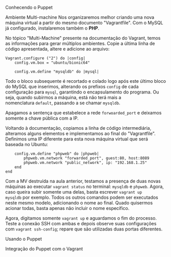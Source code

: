 Conhecendo o Puppet

Ambiente Multi-machine
Nos organizaremos melhor criando uma nova máquina virtual a partir do mesmo documento "Vagrantfile". Com o MySQL já configurado, instalaremos também o **PHP**.

No tópico "Multi-Machine" presente na documentação do Vagrant, temos as informações para gerar múltiplos ambientes. Copie a última linha de código apresentada, altere e adicione ao arquivo:

```
Vagrant.configure ("2") do |config|
    config.vm.box = "ubuntu/bionic64"

    config.vm.define "mysqldb" do |mysql|
```

Todo o bloco subsequente é recortado e colado logo após este último bloco do MySQL que inserimos, alterando os prefixos `config` de cada configuração para `mysql`, garantindo o encapsulamento do programa. Ou seja, quando subirmos a máquina, está não terá mais a nomenclatura `default`, passando a se chamar `mysqldb`.

Apagamos a sentença que estabelece a rede `forwoarded_port` e deixamos somente a chave pública com a IP.

Voltando à documentação, copiamos a linha de código intermediária, alteramos alguns elementos e implementamos ao final do "Vagrantfile". Definimos uma IP diferente para esta nova máquina virtual que será baseada no Ubuntu:

```
    config.vm.define "phpweb" do |phpweb|
        phpweb.vm.network "forwarded_port", guest:80, host:8089
        phpweb.vm.network "public_network", ip: "192.168.1.25"
    end
end
```

Com a MV destruída na aula anterior, testamos a presença de duas novas máquinas ao executar `vagrant status` no terminal: `mysqldb` e `phpweb`. Agora, caso queira subir somente uma delas, basta escrever `vagrant up mysqldb` por exemplo. Todos os outros comandos podem ser executados neste mesmo modelo, adicionando o nome ao final. Quado quisermos acionar todas, basta apenas não incluir o nome específico.

Agora, digitamos somente `vagrant up` e aguardamos o fim do processo. Teste a conexão SSH com ambas e depois observe suas configurações com `vagrant ssh-config`; repare que são utilizadas duas portas diferentes.



Usando o Puppet



Integração do Puppet com o Vagrant
